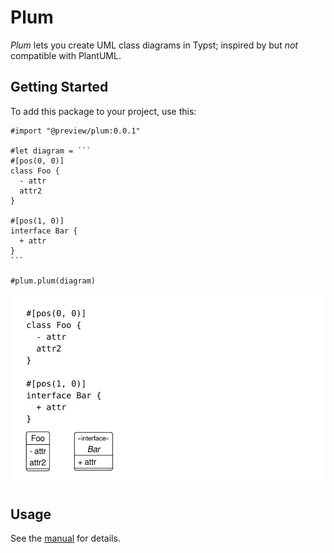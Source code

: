 # Plum

_Plum_ lets you create UML class diagrams in Typst; inspired by but _not_ compatible with PlantUML.

## Getting Started

To add this package to your project, use this:

````typ
#import "@preview/plum:0.0.1"

#let diagram = ```
#[pos(0, 0)]
class Foo {
  - attr
  attr2
}

#[pos(1, 0)]
interface Bar {
  + attr
}
```

#plum.plum(diagram)
````

![Example](./thumbnail.png)

## Usage

See the [manual](docs/manual.pdf) for details.
